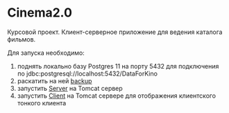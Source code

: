 # Cinema2.0
Курсовой проект. Клиент-серверное приложение для ведения каталога фильмов.

Для запуска необходимо:
1. поднять локально базу Postgres 11 на порту 5432 для подключения по jdbc:postgresql://localhost:5432/DataForKino
2. раскатить на ней [backup](https://github.com/NarizhnyPavel/Cinema2.0/blob/master/backup.backup)
4. запустить [Server](https://github.com/NarizhnyPavel/Cinema2.0/blob/master/Server/src/Kinopoisk/server/ServerLauncher.java) на Tomcat сервер
5. запустить [Client](https://github.com/NarizhnyPavel/Cinema2.0/tree/master/Client) на Tomcat сервере для отображения клиентского тонкого клиента
